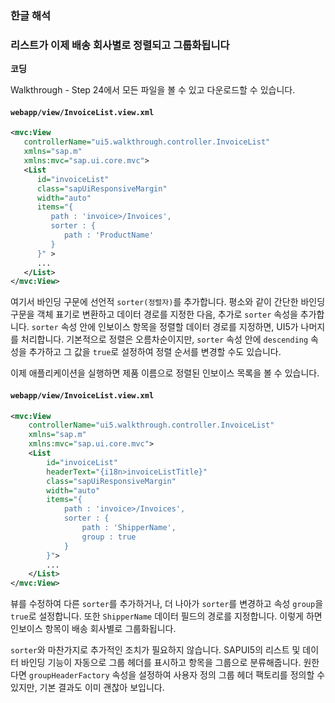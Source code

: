 ### 한글 해석

### **리스트가 이제 배송 회사별로 정렬되고 그룹화됩니다**

**코딩**

Walkthrough - Step 24에서 모든 파일을 볼 수 있고 다운로드할 수 있습니다.

#### `webapp/view/InvoiceList.view.xml`

```xml
<mvc:View
   controllerName="ui5.walkthrough.controller.InvoiceList"
   xmlns="sap.m"
   xmlns:mvc="sap.ui.core.mvc">
   <List
      id="invoiceList"
      class="sapUiResponsiveMargin"
      width="auto"
      items="{
         path : 'invoice>/Invoices',
         sorter : {
            path : 'ProductName' 
         }
      }" >
      ...
   </List>
</mvc:View>
```

여기서 바인딩 구문에 선언적 `sorter(정렬자)`를 추가합니다. 평소와 같이 간단한 바인딩 구문을 객체 표기로 변환하고 데이터 경로를 지정한 다음, 추가로 `sorter` 속성을 추가합니다. `sorter` 속성 안에 인보이스 항목을 정렬할 데이터 경로를 지정하면, UI5가 나머지를 처리합니다. 기본적으로 정렬은 오름차순이지만, `sorter` 속성 안에 `descending` 속성을 추가하고 그 값을 `true`로 설정하여 정렬 순서를 변경할 수도 있습니다.

이제 애플리케이션을 실행하면 제품 이름으로 정렬된 인보이스 목록을 볼 수 있습니다.

#### `webapp/view/InvoiceList.view.xml`

```xml
<mvc:View
    controllerName="ui5.walkthrough.controller.InvoiceList"
    xmlns="sap.m"
    xmlns:mvc="sap.ui.core.mvc">
    <List
        id="invoiceList"
        headerText="{i18n>invoiceListTitle}"
        class="sapUiResponsiveMargin"
        width="auto"
        items="{
            path : 'invoice>/Invoices',
            sorter : {
                path : 'ShipperName',
                group : true
            }
        }">
        ...
    </List>
</mvc:View>
```

뷰를 수정하여 다른 `sorter`를 추가하거나, 더 나아가 `sorter`를 변경하고 속성 `group`을 `true`로 설정합니다. 또한 `ShipperName` 데이터 필드의 경로를 지정합니다. 이렇게 하면 인보이스 항목이 배송 회사별로 그룹화됩니다.

`sorter`와 마찬가지로 추가적인 조치가 필요하지 않습니다. SAPUI5의 리스트 및 데이터 바인딩 기능이 자동으로 그룹 헤더를 표시하고 항목을 그룹으로 분류해줍니다. 원한다면 `groupHeaderFactory` 속성을 설정하여 사용자 정의 그룹 헤더 팩토리를 정의할 수 있지만, 기본 결과도 이미 괜찮아 보입니다.